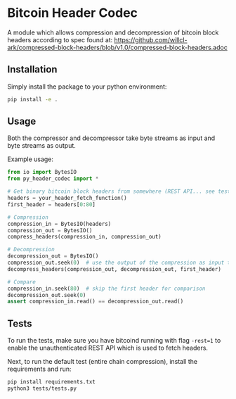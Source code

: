 # Bitcoin Header Codec

A module which allows compression and decompression of bitcoin block headers according to spec found at: 
https://github.com/willcl-ark/compressed-block-headers/blob/v1.0/compressed-block-headers.adoc

## Installation
Simply install the package to your python environment:

```bash
pip install -e .
```

## Usage
Both the compressor and decompressor take byte streams as input and byte streams as output.

Example usage:

```python
from io import BytesIO
from py_header_codec import *

# Get binary bitcoin block headers from somewhere (REST API... see tests.py)
headers = your_header_fetch_function()
first_header = headers[0:80]

# Compression
compression_in = BytesIO(headers)
compression_out = BytesIO()
compress_headers(compression_in, compression_out)

# Decompression
decompression_out = BytesIO()
compression_out.seek(0)  # use the output of the compression as input to decompression
decompress_headers(compression_out, decompression_out, first_header)

# Compare
compression_in.seek(80)  # skip the first header for comparison
decompression_out.seek(0)
assert compression_in.read() == decompression_out.read()
```

## Tests
To run the tests, make sure you have bitcoind running with flag `-rest=1` to enable the unauthenticated REST API which is used to fetch headers.

Next, to run the default test (entire chain compression), install the requirements and run:
```bash
pip install requirements.txt
python3 tests/tests.py
```

